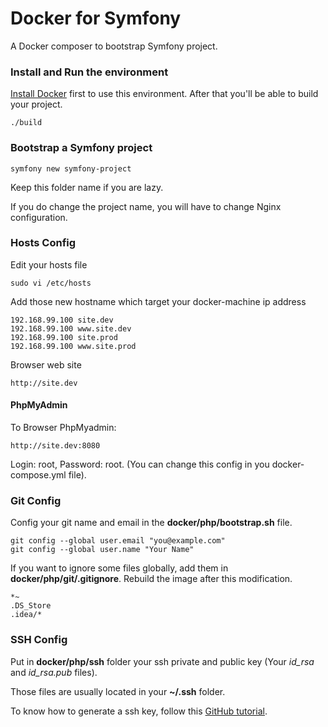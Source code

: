 Docker for Symfony
==================

A Docker composer to bootstrap Symfony project. 

### Install and Run the environment
    
[Install Docker](http://docs.docker.com/engine/installation/) first to use this environment.
After that you'll be able to build your project.
    
    ./build
 
### Bootstrap a Symfony project

    symfony new symfony-project

Keep this folder name if you are lazy. 

If you do change the project name, you will have to change Nginx configuration.

### Hosts Config

Edit your hosts file

    sudo vi /etc/hosts
    
Add those new hostname which target your docker-machine ip address

    192.168.99.100 site.dev
    192.168.99.100 www.site.dev
    192.168.99.100 site.prod
    192.168.99.100 www.site.prod
    
Browser web site

    http://site.dev
    
#### PhpMyAdmin

To Browser PhpMyadmin:

    http://site.dev:8080
    
Login: root, Password: root. (You can change this config in you docker-compose.yml file).
    
### Git Config

Config your git name and email in the **docker/php/bootstrap.sh** file.

    git config --global user.email "you@example.com"
    git config --global user.name "Your Name"

If you want to ignore some files globally, add them in **docker/php/git/.gitignore**.
Rebuild the image after this modification.

    *~
    .DS_Store
    .idea/*

### SSH Config

Put in **docker/php/ssh** folder your ssh private and public key (Your _id_rsa_ and _id_rsa.pub_ files).

Those files are usually located in your **~/.ssh** folder.

To know how to generate a ssh key, 
follow this [GitHub tutorial](https://help.github.com/articles/generating-ssh-keys/).
